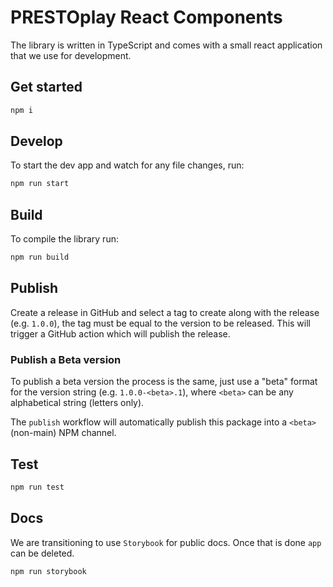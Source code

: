 # PRESTOplay React Components

The library is written in TypeScript and comes with a small react application that we use for development.

## Get started

```sh
npm i
```

## Develop

To start the dev app and watch for any file changes, run:
```sh
npm run start
```

## Build

To compile the library run:
```sh
npm run build
```

## Publish

Create a release in GitHub and select a tag to create along with the release
(e.g. `1.0.0`), the tag must be equal to the version to be released. This will
trigger a GitHub action which will publish the release.

### Publish a Beta version

To publish a beta version the process is the same, just use a "beta" format for
the version string (e.g. `1.0.0-<beta>.1`), where `<beta>` can be any
alphabetical string (letters only).

The `publish` workflow will automatically publish this package into
a `<beta>` (non-main) NPM channel.

## Test

```sh
npm run test
```

## Docs

We are transitioning to use `Storybook` for public docs. Once that is done `app` can be deleted.

```sh
npm run storybook
```
